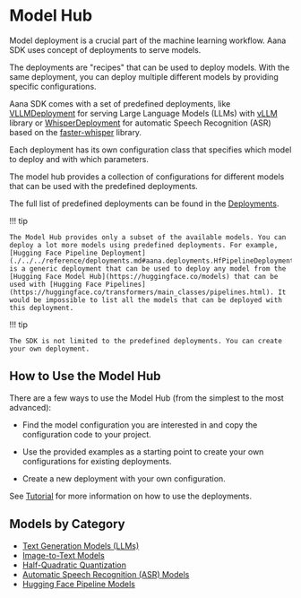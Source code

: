 # Model Hub

<!-- Aana SDK provides a collection of pre-trained models that can be used for various tasks. -->

Model deployment is a crucial part of the machine learning workflow. Aana SDK uses concept of deployments to serve models.

The deployments are "recipes" that can be used to deploy models. With the same deployment, you can deploy multiple different models by providing specific configurations.

Aana SDK comes with a set of predefined deployments, like [VLLMDeployment](./../../reference/deployments.md#aana.deployments.VLLMDeployment) for serving Large Language Models (LLMs) with [vLLM](https://github.com/vllm-project/vllm/) library or [WhisperDeployment](./../../reference/deployments.md#aana.deployments.WhisperDeployment) for automatic Speech Recognition (ASR) based on the [faster-whisper](https://github.com/SYSTRAN/faster-whisper) library. 

Each deployment has its own configuration class that specifies which model to deploy and with which parameters. 

The model hub provides a collection of configurations for different models that can be used with the predefined deployments. 

The full list of predefined deployments can be found in the [Deployments](./../integrations.md).

!!! tip

    The Model Hub provides only a subset of the available models. You can deploy a lot more models using predefined deployments. For example, [Hugging Face Pipeline Deployment](./../../reference/deployments.md#aana.deployments.HfPipelineDeployment) is a generic deployment that can be used to deploy any model from the [Hugging Face Model Hub](https://huggingface.co/models) that can be used with [Hugging Face Pipelines](https://huggingface.co/transformers/main_classes/pipelines.html). It would be impossible to list all the models that can be deployed with this deployment.

!!! tip
    
    The SDK is not limited to the predefined deployments. You can create your own deployment.

## How to Use the Model Hub

There are a few ways to use the Model Hub (from the simplest to the most advanced):

- Find the model configuration you are interested in and copy the configuration code to your project.

- Use the provided examples as a starting point to create your own configurations for existing deployments.

- Create a new deployment with your own configuration.

See [Tutorial](./../tutorial.md#deployments) for more information on how to use the deployments.

## Models by Category

- [Text Generation Models (LLMs)](./text_generation.md)
- [Image-to-Text Models](./image_to_text.md)
- [Half-Quadratic Quantization](./hqq.md)
- [Automatic Speech Recognition (ASR) Models](./asr.md)
- [Hugging Face Pipeline Models](./hf_pipeline.md)

